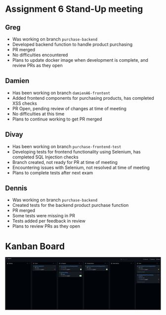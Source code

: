 # Assignment 6 Stand-Up meeting

## Greg
 - Was working on branch `purchase-backend`
 - Developed backend function to handle product purchasing
 - PR merged
 - No difficulties encountered
 - Plans to update docker image when development is complete, and review PRs as they open

## Damien
 - Has been working on branch `damienA6-frontent`
 - Added frontend components for purchasing products, has completed XSS checks
 - PR Open, pending review of changes at time of meeting
 - No difficulties at this time
 - Plans to continue working to get PR merged  

## Divay
 - Has been working on branch `purchase-frontend-test`
 - Developing tests for frontend functionality using Selenium, has completed SQL Injection checks
 - Branch created, not ready for PR at time of meeting
 - Encountering issues with Selenium, not resolved at time of meeting
 - Plans to complete tests after next exam

## Dennis
 - Was working on branch `purchase-backend`
 - Created tests for the backend product purchase function
 - PR merged
 - Some tests were missing in PR
  - Tests added per feedback in review
 - Plans to review PRs as they open

# Kanban Board
![](./a6-2-kanban.png)